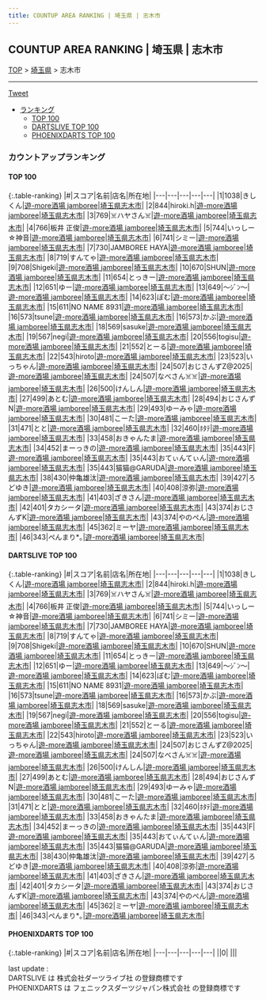 ```yaml
---
title: COUNTUP AREA RANKING | 埼玉県 | 志木市
---
```

## COUNTUP AREA RANKING | 埼玉県 | 志木市

[TOP](/darts/rank/) > [埼玉県](/darts/rank/埼玉県/) > 志木市

___

<a href="https://twitter.com/share?ref_src=twsrc%5Etfw" data-text="COUNTUP AREA RANKING | 埼玉県志木市" class="twitter-share-button" data-hashtags="DARTSLIVE,PHOENIXDARTS,darts,ダーツ" data-show-count="false">Tweet</a>

* [ランキング](#カウントアップランキング)
    * [TOP 100](#top-100)
    * [DARTSLIVE TOP 100](#dartslive-top-100)
    * [PHOENIXDARTS TOP 100](#phoenixdarts-top-100)

### カウントアップランキング

#### TOP 100



{:.table-ranking}
|#|スコア|名前|店名|所在地|
|---|---|---|---|---|
|1|1038|<span class="rank-name-dl">きしくん</span>|<a href="https://search.dartslive.com/jp/shop/279c6769e5c8308fb21333aee1bd51e4">遊-more酒場 jamboree</a>|<a href="/darts/rank/埼玉県/志木市">埼玉県志木市</a>|
|2|844|<span class="rank-name-dl">hiroki.h</span>|<a href="https://search.dartslive.com/jp/shop/279c6769e5c8308fb21333aee1bd51e4">遊-more酒場 jamboree</a>|<a href="/darts/rank/埼玉県/志木市">埼玉県志木市</a>|
|3|769|<span class="rank-name-dl">☠️ハヤさん☠️</span>|<a href="https://search.dartslive.com/jp/shop/279c6769e5c8308fb21333aee1bd51e4">遊-more酒場 jamboree</a>|<a href="/darts/rank/埼玉県/志木市">埼玉県志木市</a>|
|4|766|<span class="rank-name-dl">板井 正俊</span>|<a href="https://search.dartslive.com/jp/shop/279c6769e5c8308fb21333aee1bd51e4">遊-more酒場 jamboree</a>|<a href="/darts/rank/埼玉県/志木市">埼玉県志木市</a>|
|5|744|<span class="rank-name-dl">いっしー☆神音</span>|<a href="https://search.dartslive.com/jp/shop/279c6769e5c8308fb21333aee1bd51e4">遊-more酒場 jamboree</a>|<a href="/darts/rank/埼玉県/志木市">埼玉県志木市</a>|
|6|741|<span class="rank-name-dl">シミー</span>|<a href="https://search.dartslive.com/jp/shop/279c6769e5c8308fb21333aee1bd51e4">遊-more酒場 jamboree</a>|<a href="/darts/rank/埼玉県/志木市">埼玉県志木市</a>|
|7|730|<span class="rank-name-dl">JAMBOREE HAYA</span>|<a href="https://search.dartslive.com/jp/shop/279c6769e5c8308fb21333aee1bd51e4">遊-more酒場 jamboree</a>|<a href="/darts/rank/埼玉県/志木市">埼玉県志木市</a>|
|8|719|<span class="rank-name-dl">すんてゃ</span>|<a href="https://search.dartslive.com/jp/shop/279c6769e5c8308fb21333aee1bd51e4">遊-more酒場 jamboree</a>|<a href="/darts/rank/埼玉県/志木市">埼玉県志木市</a>|
|9|708|<span class="rank-name-dl">Shigeki</span>|<a href="https://search.dartslive.com/jp/shop/279c6769e5c8308fb21333aee1bd51e4">遊-more酒場 jamboree</a>|<a href="/darts/rank/埼玉県/志木市">埼玉県志木市</a>|
|10|670|<span class="rank-name-dl">SHUN</span>|<a href="https://search.dartslive.com/jp/shop/279c6769e5c8308fb21333aee1bd51e4">遊-more酒場 jamboree</a>|<a href="/darts/rank/埼玉県/志木市">埼玉県志木市</a>|
|11|654|<span class="rank-name-dl">とっきー</span>|<a href="https://search.dartslive.com/jp/shop/279c6769e5c8308fb21333aee1bd51e4">遊-more酒場 jamboree</a>|<a href="/darts/rank/埼玉県/志木市">埼玉県志木市</a>|
|12|651|<span class="rank-name-dl">ゆー</span>|<a href="https://search.dartslive.com/jp/shop/279c6769e5c8308fb21333aee1bd51e4">遊-more酒場 jamboree</a>|<a href="/darts/rank/埼玉県/志木市">埼玉県志木市</a>|
|13|649|<span class="rank-name-dl">～ｼﾞﾝ～</span>|<a href="https://search.dartslive.com/jp/shop/279c6769e5c8308fb21333aee1bd51e4">遊-more酒場 jamboree</a>|<a href="/darts/rank/埼玉県/志木市">埼玉県志木市</a>|
|14|623|<span class="rank-name-dl">ぽむ</span>|<a href="https://search.dartslive.com/jp/shop/279c6769e5c8308fb21333aee1bd51e4">遊-more酒場 jamboree</a>|<a href="/darts/rank/埼玉県/志木市">埼玉県志木市</a>|
|15|611|<span class="rank-name-dl">NO NAME 8931</span>|<a href="https://search.dartslive.com/jp/shop/279c6769e5c8308fb21333aee1bd51e4">遊-more酒場 jamboree</a>|<a href="/darts/rank/埼玉県/志木市">埼玉県志木市</a>|
|16|573|<span class="rank-name-dl">tsune</span>|<a href="https://search.dartslive.com/jp/shop/279c6769e5c8308fb21333aee1bd51e4">遊-more酒場 jamboree</a>|<a href="/darts/rank/埼玉県/志木市">埼玉県志木市</a>|
|16|573|<span class="rank-name-dl">かぶ</span>|<a href="https://search.dartslive.com/jp/shop/279c6769e5c8308fb21333aee1bd51e4">遊-more酒場 jamboree</a>|<a href="/darts/rank/埼玉県/志木市">埼玉県志木市</a>|
|18|569|<span class="rank-name-dl">sasuke</span>|<a href="https://search.dartslive.com/jp/shop/279c6769e5c8308fb21333aee1bd51e4">遊-more酒場 jamboree</a>|<a href="/darts/rank/埼玉県/志木市">埼玉県志木市</a>|
|19|567|<span class="rank-name-dl">negi</span>|<a href="https://search.dartslive.com/jp/shop/279c6769e5c8308fb21333aee1bd51e4">遊-more酒場 jamboree</a>|<a href="/darts/rank/埼玉県/志木市">埼玉県志木市</a>|
|20|556|<span class="rank-name-dl">togisu</span>|<a href="https://search.dartslive.com/jp/shop/279c6769e5c8308fb21333aee1bd51e4">遊-more酒場 jamboree</a>|<a href="/darts/rank/埼玉県/志木市">埼玉県志木市</a>|
|21|552|<span class="rank-name-dl">とーる</span>|<a href="https://search.dartslive.com/jp/shop/279c6769e5c8308fb21333aee1bd51e4">遊-more酒場 jamboree</a>|<a href="/darts/rank/埼玉県/志木市">埼玉県志木市</a>|
|22|543|<span class="rank-name-dl">hiroto</span>|<a href="https://search.dartslive.com/jp/shop/279c6769e5c8308fb21333aee1bd51e4">遊-more酒場 jamboree</a>|<a href="/darts/rank/埼玉県/志木市">埼玉県志木市</a>|
|23|523|<span class="rank-name-dl">いっちゃん</span>|<a href="https://search.dartslive.com/jp/shop/279c6769e5c8308fb21333aee1bd51e4">遊-more酒場 jamboree</a>|<a href="/darts/rank/埼玉県/志木市">埼玉県志木市</a>|
|24|507|<span class="rank-name-dl">おじさんずZ@2025</span>|<a href="https://search.dartslive.com/jp/shop/279c6769e5c8308fb21333aee1bd51e4">遊-more酒場 jamboree</a>|<a href="/darts/rank/埼玉県/志木市">埼玉県志木市</a>|
|24|507|<span class="rank-name-dl">なべさん☠️☠️</span>|<a href="https://search.dartslive.com/jp/shop/279c6769e5c8308fb21333aee1bd51e4">遊-more酒場 jamboree</a>|<a href="/darts/rank/埼玉県/志木市">埼玉県志木市</a>|
|26|500|<span class="rank-name-dl">けんしん</span>|<a href="https://search.dartslive.com/jp/shop/279c6769e5c8308fb21333aee1bd51e4">遊-more酒場 jamboree</a>|<a href="/darts/rank/埼玉県/志木市">埼玉県志木市</a>|
|27|499|<span class="rank-name-dl">あとむ</span>|<a href="https://search.dartslive.com/jp/shop/279c6769e5c8308fb21333aee1bd51e4">遊-more酒場 jamboree</a>|<a href="/darts/rank/埼玉県/志木市">埼玉県志木市</a>|
|28|494|<span class="rank-name-dl">おじさんずN</span>|<a href="https://search.dartslive.com/jp/shop/279c6769e5c8308fb21333aee1bd51e4">遊-more酒場 jamboree</a>|<a href="/darts/rank/埼玉県/志木市">埼玉県志木市</a>|
|29|493|<span class="rank-name-dl">ゆーみゃ</span>|<a href="https://search.dartslive.com/jp/shop/279c6769e5c8308fb21333aee1bd51e4">遊-more酒場 jamboree</a>|<a href="/darts/rank/埼玉県/志木市">埼玉県志木市</a>|
|30|481|<span class="rank-name-dl">こーた</span>|<a href="https://search.dartslive.com/jp/shop/279c6769e5c8308fb21333aee1bd51e4">遊-more酒場 jamboree</a>|<a href="/darts/rank/埼玉県/志木市">埼玉県志木市</a>|
|31|471|<span class="rank-name-dl">とと</span>|<a href="https://search.dartslive.com/jp/shop/279c6769e5c8308fb21333aee1bd51e4">遊-more酒場 jamboree</a>|<a href="/darts/rank/埼玉県/志木市">埼玉県志木市</a>|
|32|460|<span class="rank-name-dl">ﾎﾀﾃ</span>|<a href="https://search.dartslive.com/jp/shop/279c6769e5c8308fb21333aee1bd51e4">遊-more酒場 jamboree</a>|<a href="/darts/rank/埼玉県/志木市">埼玉県志木市</a>|
|33|458|<span class="rank-name-dl">おきゃんたま</span>|<a href="https://search.dartslive.com/jp/shop/279c6769e5c8308fb21333aee1bd51e4">遊-more酒場 jamboree</a>|<a href="/darts/rank/埼玉県/志木市">埼玉県志木市</a>|
|34|452|<span class="rank-name-dl">まーっきの</span>|<a href="https://search.dartslive.com/jp/shop/279c6769e5c8308fb21333aee1bd51e4">遊-more酒場 jamboree</a>|<a href="/darts/rank/埼玉県/志木市">埼玉県志木市</a>|
|35|443|<span class="rank-name-dl">F</span>|<a href="https://search.dartslive.com/jp/shop/279c6769e5c8308fb21333aee1bd51e4">遊-more酒場 jamboree</a>|<a href="/darts/rank/埼玉県/志木市">埼玉県志木市</a>|
|35|443|<span class="rank-name-dl">おてぃんてぃん</span>|<a href="https://search.dartslive.com/jp/shop/279c6769e5c8308fb21333aee1bd51e4">遊-more酒場 jamboree</a>|<a href="/darts/rank/埼玉県/志木市">埼玉県志木市</a>|
|35|443|<span class="rank-name-dl">猫猫@GARUDA</span>|<a href="https://search.dartslive.com/jp/shop/279c6769e5c8308fb21333aee1bd51e4">遊-more酒場 jamboree</a>|<a href="/darts/rank/埼玉県/志木市">埼玉県志木市</a>|
|38|430|<span class="rank-name-dl">仲亀雄汰</span>|<a href="https://search.dartslive.com/jp/shop/279c6769e5c8308fb21333aee1bd51e4">遊-more酒場 jamboree</a>|<a href="/darts/rank/埼玉県/志木市">埼玉県志木市</a>|
|39|427|<span class="rank-name-dl">ろどゆき</span>|<a href="https://search.dartslive.com/jp/shop/279c6769e5c8308fb21333aee1bd51e4">遊-more酒場 jamboree</a>|<a href="/darts/rank/埼玉県/志木市">埼玉県志木市</a>|
|40|408|<span class="rank-name-dl">涼弥</span>|<a href="https://search.dartslive.com/jp/shop/279c6769e5c8308fb21333aee1bd51e4">遊-more酒場 jamboree</a>|<a href="/darts/rank/埼玉県/志木市">埼玉県志木市</a>|
|41|403|<span class="rank-name-dl">ざきさん</span>|<a href="https://search.dartslive.com/jp/shop/279c6769e5c8308fb21333aee1bd51e4">遊-more酒場 jamboree</a>|<a href="/darts/rank/埼玉県/志木市">埼玉県志木市</a>|
|42|401|<span class="rank-name-dl">タカシータ</span>|<a href="https://search.dartslive.com/jp/shop/279c6769e5c8308fb21333aee1bd51e4">遊-more酒場 jamboree</a>|<a href="/darts/rank/埼玉県/志木市">埼玉県志木市</a>|
|43|374|<span class="rank-name-dl">おじさんずK</span>|<a href="https://search.dartslive.com/jp/shop/279c6769e5c8308fb21333aee1bd51e4">遊-more酒場 jamboree</a>|<a href="/darts/rank/埼玉県/志木市">埼玉県志木市</a>|
|43|374|<span class="rank-name-dl">やのぺん</span>|<a href="https://search.dartslive.com/jp/shop/279c6769e5c8308fb21333aee1bd51e4">遊-more酒場 jamboree</a>|<a href="/darts/rank/埼玉県/志木市">埼玉県志木市</a>|
|45|362|<span class="rank-name-dl">ミーヤ</span>|<a href="https://search.dartslive.com/jp/shop/279c6769e5c8308fb21333aee1bd51e4">遊-more酒場 jamboree</a>|<a href="/darts/rank/埼玉県/志木市">埼玉県志木市</a>|
|46|343|<span class="rank-name-dl">ぺんまり*｡</span>|<a href="https://search.dartslive.com/jp/shop/279c6769e5c8308fb21333aee1bd51e4">遊-more酒場 jamboree</a>|<a href="/darts/rank/埼玉県/志木市">埼玉県志木市</a>|


#### DARTSLIVE TOP 100



{:.table-ranking}
|#|スコア|名前|店名|所在地|
|---|---|---|---|---|
|1|1038|<span class="rank-name-dl">きしくん</span>|<a href="https://search.dartslive.com/jp/shop/279c6769e5c8308fb21333aee1bd51e4">遊-more酒場 jamboree</a>|<a href="/darts/rank/埼玉県/志木市">埼玉県志木市</a>|
|2|844|<span class="rank-name-dl">hiroki.h</span>|<a href="https://search.dartslive.com/jp/shop/279c6769e5c8308fb21333aee1bd51e4">遊-more酒場 jamboree</a>|<a href="/darts/rank/埼玉県/志木市">埼玉県志木市</a>|
|3|769|<span class="rank-name-dl">☠️ハヤさん☠️</span>|<a href="https://search.dartslive.com/jp/shop/279c6769e5c8308fb21333aee1bd51e4">遊-more酒場 jamboree</a>|<a href="/darts/rank/埼玉県/志木市">埼玉県志木市</a>|
|4|766|<span class="rank-name-dl">板井 正俊</span>|<a href="https://search.dartslive.com/jp/shop/279c6769e5c8308fb21333aee1bd51e4">遊-more酒場 jamboree</a>|<a href="/darts/rank/埼玉県/志木市">埼玉県志木市</a>|
|5|744|<span class="rank-name-dl">いっしー☆神音</span>|<a href="https://search.dartslive.com/jp/shop/279c6769e5c8308fb21333aee1bd51e4">遊-more酒場 jamboree</a>|<a href="/darts/rank/埼玉県/志木市">埼玉県志木市</a>|
|6|741|<span class="rank-name-dl">シミー</span>|<a href="https://search.dartslive.com/jp/shop/279c6769e5c8308fb21333aee1bd51e4">遊-more酒場 jamboree</a>|<a href="/darts/rank/埼玉県/志木市">埼玉県志木市</a>|
|7|730|<span class="rank-name-dl">JAMBOREE HAYA</span>|<a href="https://search.dartslive.com/jp/shop/279c6769e5c8308fb21333aee1bd51e4">遊-more酒場 jamboree</a>|<a href="/darts/rank/埼玉県/志木市">埼玉県志木市</a>|
|8|719|<span class="rank-name-dl">すんてゃ</span>|<a href="https://search.dartslive.com/jp/shop/279c6769e5c8308fb21333aee1bd51e4">遊-more酒場 jamboree</a>|<a href="/darts/rank/埼玉県/志木市">埼玉県志木市</a>|
|9|708|<span class="rank-name-dl">Shigeki</span>|<a href="https://search.dartslive.com/jp/shop/279c6769e5c8308fb21333aee1bd51e4">遊-more酒場 jamboree</a>|<a href="/darts/rank/埼玉県/志木市">埼玉県志木市</a>|
|10|670|<span class="rank-name-dl">SHUN</span>|<a href="https://search.dartslive.com/jp/shop/279c6769e5c8308fb21333aee1bd51e4">遊-more酒場 jamboree</a>|<a href="/darts/rank/埼玉県/志木市">埼玉県志木市</a>|
|11|654|<span class="rank-name-dl">とっきー</span>|<a href="https://search.dartslive.com/jp/shop/279c6769e5c8308fb21333aee1bd51e4">遊-more酒場 jamboree</a>|<a href="/darts/rank/埼玉県/志木市">埼玉県志木市</a>|
|12|651|<span class="rank-name-dl">ゆー</span>|<a href="https://search.dartslive.com/jp/shop/279c6769e5c8308fb21333aee1bd51e4">遊-more酒場 jamboree</a>|<a href="/darts/rank/埼玉県/志木市">埼玉県志木市</a>|
|13|649|<span class="rank-name-dl">～ｼﾞﾝ～</span>|<a href="https://search.dartslive.com/jp/shop/279c6769e5c8308fb21333aee1bd51e4">遊-more酒場 jamboree</a>|<a href="/darts/rank/埼玉県/志木市">埼玉県志木市</a>|
|14|623|<span class="rank-name-dl">ぽむ</span>|<a href="https://search.dartslive.com/jp/shop/279c6769e5c8308fb21333aee1bd51e4">遊-more酒場 jamboree</a>|<a href="/darts/rank/埼玉県/志木市">埼玉県志木市</a>|
|15|611|<span class="rank-name-dl">NO NAME 8931</span>|<a href="https://search.dartslive.com/jp/shop/279c6769e5c8308fb21333aee1bd51e4">遊-more酒場 jamboree</a>|<a href="/darts/rank/埼玉県/志木市">埼玉県志木市</a>|
|16|573|<span class="rank-name-dl">tsune</span>|<a href="https://search.dartslive.com/jp/shop/279c6769e5c8308fb21333aee1bd51e4">遊-more酒場 jamboree</a>|<a href="/darts/rank/埼玉県/志木市">埼玉県志木市</a>|
|16|573|<span class="rank-name-dl">かぶ</span>|<a href="https://search.dartslive.com/jp/shop/279c6769e5c8308fb21333aee1bd51e4">遊-more酒場 jamboree</a>|<a href="/darts/rank/埼玉県/志木市">埼玉県志木市</a>|
|18|569|<span class="rank-name-dl">sasuke</span>|<a href="https://search.dartslive.com/jp/shop/279c6769e5c8308fb21333aee1bd51e4">遊-more酒場 jamboree</a>|<a href="/darts/rank/埼玉県/志木市">埼玉県志木市</a>|
|19|567|<span class="rank-name-dl">negi</span>|<a href="https://search.dartslive.com/jp/shop/279c6769e5c8308fb21333aee1bd51e4">遊-more酒場 jamboree</a>|<a href="/darts/rank/埼玉県/志木市">埼玉県志木市</a>|
|20|556|<span class="rank-name-dl">togisu</span>|<a href="https://search.dartslive.com/jp/shop/279c6769e5c8308fb21333aee1bd51e4">遊-more酒場 jamboree</a>|<a href="/darts/rank/埼玉県/志木市">埼玉県志木市</a>|
|21|552|<span class="rank-name-dl">とーる</span>|<a href="https://search.dartslive.com/jp/shop/279c6769e5c8308fb21333aee1bd51e4">遊-more酒場 jamboree</a>|<a href="/darts/rank/埼玉県/志木市">埼玉県志木市</a>|
|22|543|<span class="rank-name-dl">hiroto</span>|<a href="https://search.dartslive.com/jp/shop/279c6769e5c8308fb21333aee1bd51e4">遊-more酒場 jamboree</a>|<a href="/darts/rank/埼玉県/志木市">埼玉県志木市</a>|
|23|523|<span class="rank-name-dl">いっちゃん</span>|<a href="https://search.dartslive.com/jp/shop/279c6769e5c8308fb21333aee1bd51e4">遊-more酒場 jamboree</a>|<a href="/darts/rank/埼玉県/志木市">埼玉県志木市</a>|
|24|507|<span class="rank-name-dl">おじさんずZ@2025</span>|<a href="https://search.dartslive.com/jp/shop/279c6769e5c8308fb21333aee1bd51e4">遊-more酒場 jamboree</a>|<a href="/darts/rank/埼玉県/志木市">埼玉県志木市</a>|
|24|507|<span class="rank-name-dl">なべさん☠️☠️</span>|<a href="https://search.dartslive.com/jp/shop/279c6769e5c8308fb21333aee1bd51e4">遊-more酒場 jamboree</a>|<a href="/darts/rank/埼玉県/志木市">埼玉県志木市</a>|
|26|500|<span class="rank-name-dl">けんしん</span>|<a href="https://search.dartslive.com/jp/shop/279c6769e5c8308fb21333aee1bd51e4">遊-more酒場 jamboree</a>|<a href="/darts/rank/埼玉県/志木市">埼玉県志木市</a>|
|27|499|<span class="rank-name-dl">あとむ</span>|<a href="https://search.dartslive.com/jp/shop/279c6769e5c8308fb21333aee1bd51e4">遊-more酒場 jamboree</a>|<a href="/darts/rank/埼玉県/志木市">埼玉県志木市</a>|
|28|494|<span class="rank-name-dl">おじさんずN</span>|<a href="https://search.dartslive.com/jp/shop/279c6769e5c8308fb21333aee1bd51e4">遊-more酒場 jamboree</a>|<a href="/darts/rank/埼玉県/志木市">埼玉県志木市</a>|
|29|493|<span class="rank-name-dl">ゆーみゃ</span>|<a href="https://search.dartslive.com/jp/shop/279c6769e5c8308fb21333aee1bd51e4">遊-more酒場 jamboree</a>|<a href="/darts/rank/埼玉県/志木市">埼玉県志木市</a>|
|30|481|<span class="rank-name-dl">こーた</span>|<a href="https://search.dartslive.com/jp/shop/279c6769e5c8308fb21333aee1bd51e4">遊-more酒場 jamboree</a>|<a href="/darts/rank/埼玉県/志木市">埼玉県志木市</a>|
|31|471|<span class="rank-name-dl">とと</span>|<a href="https://search.dartslive.com/jp/shop/279c6769e5c8308fb21333aee1bd51e4">遊-more酒場 jamboree</a>|<a href="/darts/rank/埼玉県/志木市">埼玉県志木市</a>|
|32|460|<span class="rank-name-dl">ﾎﾀﾃ</span>|<a href="https://search.dartslive.com/jp/shop/279c6769e5c8308fb21333aee1bd51e4">遊-more酒場 jamboree</a>|<a href="/darts/rank/埼玉県/志木市">埼玉県志木市</a>|
|33|458|<span class="rank-name-dl">おきゃんたま</span>|<a href="https://search.dartslive.com/jp/shop/279c6769e5c8308fb21333aee1bd51e4">遊-more酒場 jamboree</a>|<a href="/darts/rank/埼玉県/志木市">埼玉県志木市</a>|
|34|452|<span class="rank-name-dl">まーっきの</span>|<a href="https://search.dartslive.com/jp/shop/279c6769e5c8308fb21333aee1bd51e4">遊-more酒場 jamboree</a>|<a href="/darts/rank/埼玉県/志木市">埼玉県志木市</a>|
|35|443|<span class="rank-name-dl">F</span>|<a href="https://search.dartslive.com/jp/shop/279c6769e5c8308fb21333aee1bd51e4">遊-more酒場 jamboree</a>|<a href="/darts/rank/埼玉県/志木市">埼玉県志木市</a>|
|35|443|<span class="rank-name-dl">おてぃんてぃん</span>|<a href="https://search.dartslive.com/jp/shop/279c6769e5c8308fb21333aee1bd51e4">遊-more酒場 jamboree</a>|<a href="/darts/rank/埼玉県/志木市">埼玉県志木市</a>|
|35|443|<span class="rank-name-dl">猫猫@GARUDA</span>|<a href="https://search.dartslive.com/jp/shop/279c6769e5c8308fb21333aee1bd51e4">遊-more酒場 jamboree</a>|<a href="/darts/rank/埼玉県/志木市">埼玉県志木市</a>|
|38|430|<span class="rank-name-dl">仲亀雄汰</span>|<a href="https://search.dartslive.com/jp/shop/279c6769e5c8308fb21333aee1bd51e4">遊-more酒場 jamboree</a>|<a href="/darts/rank/埼玉県/志木市">埼玉県志木市</a>|
|39|427|<span class="rank-name-dl">ろどゆき</span>|<a href="https://search.dartslive.com/jp/shop/279c6769e5c8308fb21333aee1bd51e4">遊-more酒場 jamboree</a>|<a href="/darts/rank/埼玉県/志木市">埼玉県志木市</a>|
|40|408|<span class="rank-name-dl">涼弥</span>|<a href="https://search.dartslive.com/jp/shop/279c6769e5c8308fb21333aee1bd51e4">遊-more酒場 jamboree</a>|<a href="/darts/rank/埼玉県/志木市">埼玉県志木市</a>|
|41|403|<span class="rank-name-dl">ざきさん</span>|<a href="https://search.dartslive.com/jp/shop/279c6769e5c8308fb21333aee1bd51e4">遊-more酒場 jamboree</a>|<a href="/darts/rank/埼玉県/志木市">埼玉県志木市</a>|
|42|401|<span class="rank-name-dl">タカシータ</span>|<a href="https://search.dartslive.com/jp/shop/279c6769e5c8308fb21333aee1bd51e4">遊-more酒場 jamboree</a>|<a href="/darts/rank/埼玉県/志木市">埼玉県志木市</a>|
|43|374|<span class="rank-name-dl">おじさんずK</span>|<a href="https://search.dartslive.com/jp/shop/279c6769e5c8308fb21333aee1bd51e4">遊-more酒場 jamboree</a>|<a href="/darts/rank/埼玉県/志木市">埼玉県志木市</a>|
|43|374|<span class="rank-name-dl">やのぺん</span>|<a href="https://search.dartslive.com/jp/shop/279c6769e5c8308fb21333aee1bd51e4">遊-more酒場 jamboree</a>|<a href="/darts/rank/埼玉県/志木市">埼玉県志木市</a>|
|45|362|<span class="rank-name-dl">ミーヤ</span>|<a href="https://search.dartslive.com/jp/shop/279c6769e5c8308fb21333aee1bd51e4">遊-more酒場 jamboree</a>|<a href="/darts/rank/埼玉県/志木市">埼玉県志木市</a>|
|46|343|<span class="rank-name-dl">ぺんまり*｡</span>|<a href="https://search.dartslive.com/jp/shop/279c6769e5c8308fb21333aee1bd51e4">遊-more酒場 jamboree</a>|<a href="/darts/rank/埼玉県/志木市">埼玉県志木市</a>|


#### PHOENIXDARTS TOP 100



{:.table-ranking}
|#|スコア|名前|店名|所在地|
|---|---|---|---|---|
||0|<span class="rank-name-dl"> </span>|<a href=""></a>|<a href="/darts/rank//"></a>|


<div class="footer border-top border-gray-light mt-5 pt-3 text-right text-gray">
    last update : <span style="font-weight: italic" id="foot_last_modified"></span><br />
    DARTSLIVE は 株式会社ダーツライブ社 の登録商標です<br />
    PHOENIXDARTS は フェニックスダーツジャパン株式会社 の登録商標です<br />
</div>

<script src="https://cdnjs.cloudflare.com/ajax/libs/jquery.tablesorter/2.31.3/js/jquery.tablesorter.min.js" integrity="sha512-qzgd5cYSZcosqpzpn7zF2ZId8f/8CHmFKZ8j7mU4OUXTNRd5g+ZHBPsgKEwoqxCtdQvExE5LprwwPAgoicguNg==" crossorigin="anonymous" referrerpolicy="no-referrer"></script>
<link rel="stylesheet" href="https://cdnjs.cloudflare.com/ajax/libs/jquery.tablesorter/2.31.3/css/theme.default.min.css" integrity="sha512-wghhOJkjQX0Lh3NSWvNKeZ0ZpNn+SPVXX1Qyc9OCaogADktxrBiBdKGDoqVUOyhStvMBmJQ8ZdMHiR3wuEq8+w==" crossorigin="anonymous" referrerpolicy="no-referrer" />
<script>
$(function() {
    $(".table-ranking").tablesorter({sortList:[[0, 0]]});
    $("#foot_last_modified").text(formatDate(new Date(document.lastModified), 'yyyy-MM-dd HH:mm:ss'));
});
</script>

<script async src="https://platform.twitter.com/widgets.js" charset="utf-8"></script>